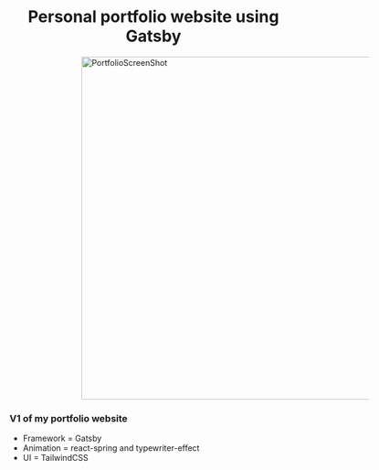 <p align="center">
<h1 align="center">
    Personal portfolio website using Gatsby
</h1>
  <a style="margin-left: 25%" href="https://getachew.me">
    <img  alt="PortfolioScreenShot" src="https://github.com/getachewzemene/my_portfolio/master/static/portfolio_vid.gif" width="600" />
  </a>
</p>



### V1 of my portfolio website 

- Framework = Gatsby
- Animation = react-spring and typewriter-effect
- UI = TailwindCSS
